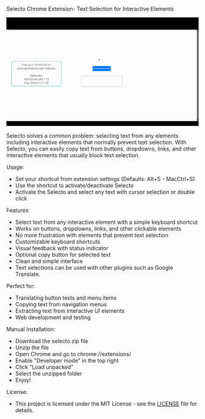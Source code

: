 Selecto Chrome Extension- Text Selection for Interactive Elements

![Selecto Usage Demo](assets/usage-gif.gif)

Selecto solves a common problem: selecting text from any elements including interactive elements that normally prevent text selection. With Selecto, you can easily copy text from buttons, dropdowns, links, and other interactive elements that usually block text selection.

Usage:
- Set your shortcut from extension settings (Defaults: Alt+S - MacCtrl+S)
- Use the shortcut to activate/deactivate Selecto
- Activate the Selecto and select any text with cursor selection or double click

Features:
- Select text from any interactive element with a simple keyboard shortcut
- Works on buttons, dropdowns, links, and other clickable elements
- No more frustration with elements that prevent text selection
- Customizable keyboard shortcuts
- Visual feedback with status indicator
- Optional copy button for selected text
- Clean and simple interface
- Text selections can be used with other plugins such as Google Translate.

Perfect for:
- Translating button texts and menu items
- Copying text from navigation menus
- Extracting text from interactive UI elements
- Web development and testing

Manual Installation:
- Download the selecto.zip file
- Unzip the file
- Open Chrome and go to chrome://extensions/
- Enable "Developer mode" in the top right
- Click "Load unpacked"
- Select the unzipped folder
- Enjoy!

License:
- This project is licensed under the MIT License - see the [LICENSE](LICENSE) file for details.
